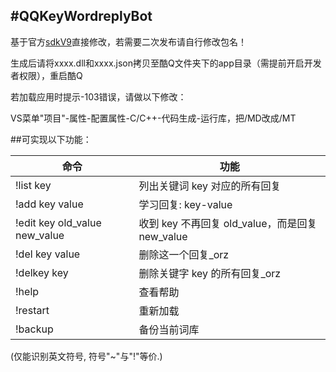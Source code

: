 #QQKeyWordreplyBot
------
基于官方[sdkV9](https://d.cqp.me/%E9%A6%96%E9%A1%B5)直接修改，若需要二次发布请自行修改包名！



生成后请将xxxx.dll和xxxx.json拷贝至酷Q文件夹下的app目录（需提前开启开发者权限），重启酷Q



若加载应用时提示-103错误，请做以下修改：


VS菜单"项目"-属性-配置属性-C/C++-代码生成-运行库，把/MD改成/MT





##可实现以下功能：

|命令|功能|
|-----|-----|
|!list key|列出关键词 key 对应的所有回复|
|!add key value|学习回复: key-value|
|!edit key old_value new_value|收到 key 不再回复 old_value，而是回复 new_value|
|!del key value|删除这一个回复_orz|
|!delkey key|删除关键字 key 的所有回复_orz|
|!help|查看帮助|
|!restart|重新加载|
|!backup|备份当前词库|



(仅能识别英文符号, 符号"~"与"!"等价.)


